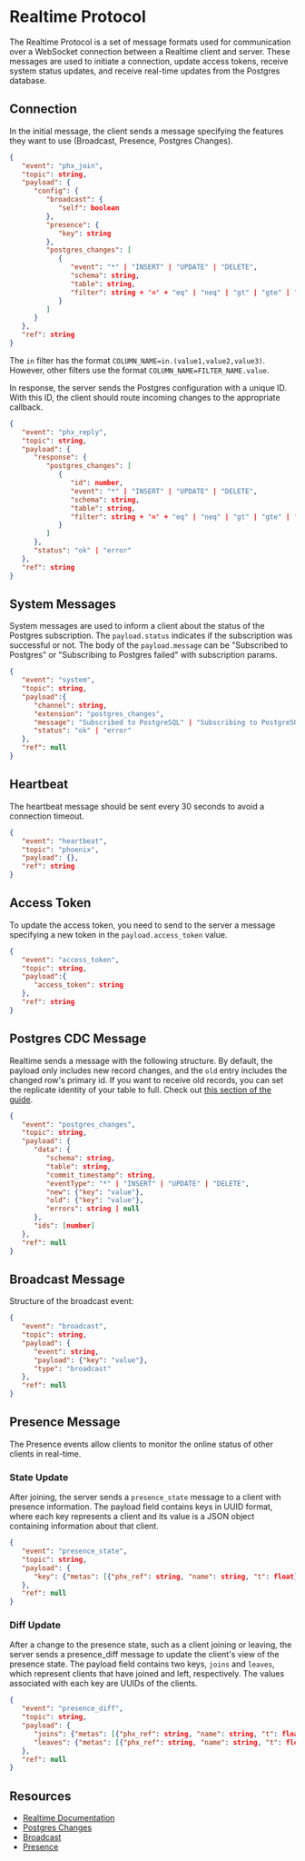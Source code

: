 # Realtime Protocol

The Realtime Protocol is a set of message formats used for communication over a WebSocket connection between a Realtime client and server. These messages are used to initiate a connection, update access tokens, receive system status updates, and receive real-time updates from the Postgres database.

## Connection

In the initial message, the client sends a message specifying the features they want to use (Broadcast, Presence, Postgres Changes).

```json
{
   "event": "phx_join",
   "topic": string,
   "payload": {
      "config": {
         "broadcast": {
            "self": boolean
         },
         "presence": {
            "key": string
         },
         "postgres_changes": [
            {
               "event": "*" | "INSERT" | "UPDATE" | "DELETE",
               "schema": string,
               "table": string,
               "filter": string + '=' + "eq" | "neq" | "gt" | "gte" | "lt" | "lte" | "in" +  '.' + string
            }
         ]
      }
   },
   "ref": string
}
```

The `in` filter has the format `COLUMN_NAME=in.(value1,value2,value3)`. However, other filters use the format `COLUMN_NAME=FILTER_NAME.value`.

In response, the server sends the Postgres configuration with a unique ID. With this ID, the client should route incoming changes to the appropriate callback.

```json
{
   "event": "phx_reply",
   "topic": string,
   "payload": {
      "response": {
         "postgres_changes": [
            {
               "id": number,
               "event": "*" | "INSERT" | "UPDATE" | "DELETE",
               "schema": string,
               "table": string,
               "filter": string + '=' + "eq" | "neq" | "gt" | "gte" | "lt" | "lte" | "in" +  '.' + string
            }
         ]
      },
      "status": "ok" | "error"
   },
   "ref": string
}
```

## System Messages

System messages are used to inform a client about the status of the Postgres subscription. The `payload.status` indicates if the subscription was successful or not.
The body of the `payload.message` can be "Subscribed to Postgres" or "Subscribing to Postgres failed" with subscription params.

```json
{
   "event": "system",
   "topic": string,
   "payload":{
      "channel": string,
      "extension": "postgres_changes",
      "message": "Subscribed to PostgreSQL" | "Subscribing to PostgreSQL failed",
      "status": "ok" | "error"
   },
   "ref": null
}
```

## Heartbeat

The heartbeat message should be sent every 30 seconds to avoid a connection timeout.

```json
{
   "event": "heartbeat",
   "topic": "phoenix",
   "payload": {},
   "ref": string
}
```

## Access Token

To update the access token, you need to send to the server a message specifying a new token in the `payload.access_token` value.

```json
{
   "event": "access_token",
   "topic": string,
   "payload":{
      "access_token": string
   },
   "ref": string
}
```

## Postgres CDC Message

Realtime sends a message with the following structure. By default, the payload only includes new record changes, and the `old` entry includes the changed row's primary id. If you want to receive old records, you can set the replicate identity of your table to full. Check out [this section of the guide](https://supabase.com/docs/guides/realtime/postgres-changes#receiving-old-records).

```json
{
   "event": "postgres_changes",
   "topic": string,
   "payload": {
      "data": {
         "schema": string,
         "table": string,
         "commit_timestamp": string,
         "eventType": "*" | "INSERT" | "UPDATE" | "DELETE",
         "new": {"key": "value"},
         "old": {"key": "value"},
         "errors": string | null
      },
      "ids": [number]
   },
   "ref": null
}
```

## Broadcast Message

Structure of the broadcast event:

```json
{
   "event": "broadcast",
   "topic": string,
   "payload": {
      "event": string,
      "payload": {"key": "value"},
      "type": "broadcast"
   },
   "ref": null
}
```

## Presence Message

The Presence events allow clients to monitor the online status of other clients in real-time.

### State Update

After joining, the server sends a `presence_state` message to a client with presence information. The payload field contains keys in UUID format, where each key represents a client and its value is a JSON object containing information about that client.

```json
{
   "event": "presence_state",
   "topic": string,
   "payload": {
      "key": {"metas": [{"phx_ref": string, "name": string, "t": float}]}
   },
   "ref": null
}
```

### Diff Update

After a change to the presence state, such as a client joining or leaving, the server sends a presence_diff message to update the client's view of the presence state. The payload field contains two keys, `joins` and `leaves`, which represent clients that have joined and left, respectively. The values associated with each key are UUIDs of the clients.

```json
{
   "event": "presence_diff",
   "topic": string,
   "payload": {
      "joins": {"metas": [{"phx_ref": string, "name": string, "t": float}]},
      "leaves": {"metas": [{"phx_ref": string, "name": string, "t": float}]}
   },
   "ref": null
}
```

## Resources

- [Realtime Documentation](https://supabase.com/docs/guides/realtime)
- [Postgres Changes](https://supabase.com/docs/guides/realtime/postgres-changes)
- [Broadcast](https://supabase.com/docs/guides/realtime/broadcast)
- [Presence](https://supabase.com/docs/guides/realtime/presence)
